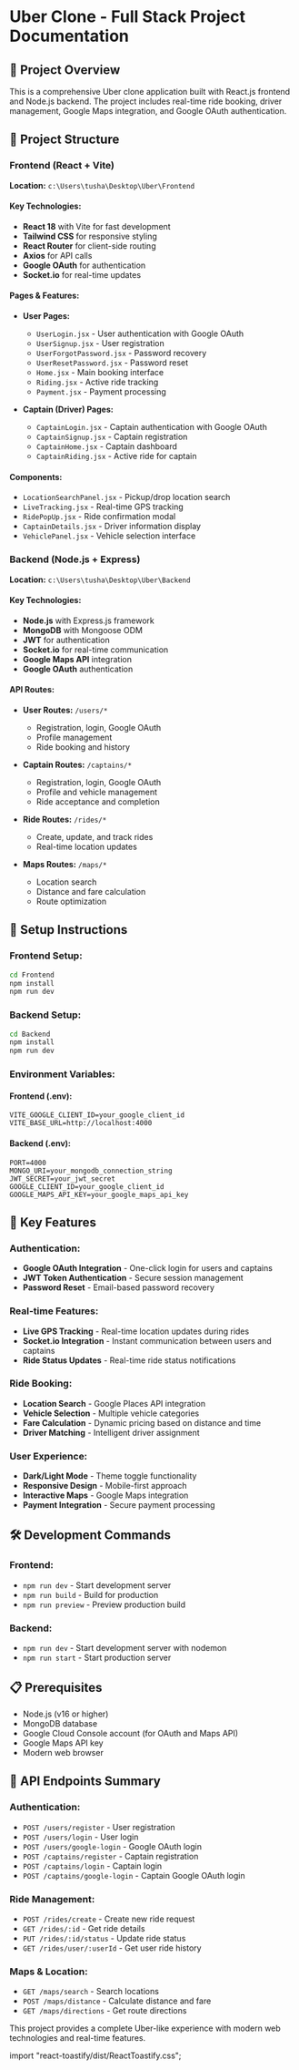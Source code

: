 


          
# Uber Clone - Full Stack Project Documentation

## 🚀 Project Overview

This is a comprehensive Uber clone application built with React.js frontend and Node.js backend. The project includes real-time ride booking, driver management, Google Maps integration, and Google OAuth authentication.

## 📁 Project Structure

### Frontend (React + Vite)
**Location:** `c:\Users\tusha\Desktop\Uber\Frontend`

#### Key Technologies:
- **React 18** with Vite for fast development
- **Tailwind CSS** for responsive styling
- **React Router** for client-side routing
- **Axios** for API calls
- **Google OAuth** for authentication
- **Socket.io** for real-time updates

#### Pages & Features:
- **User Pages:**
  - `UserLogin.jsx` - User authentication with Google OAuth
  - `UserSignup.jsx` - User registration
  - `UserForgotPassword.jsx` - Password recovery
  - `UserResetPassword.jsx` - Password reset
  - `Home.jsx` - Main booking interface
  - `Riding.jsx` - Active ride tracking
  - `Payment.jsx` - Payment processing

- **Captain (Driver) Pages:**
  - `CaptainLogin.jsx` - Captain authentication with Google OAuth
  - `CaptainSignup.jsx` - Captain registration
  - `CaptainHome.jsx` - Captain dashboard
  - `CaptainRiding.jsx` - Active ride for captain

#### Components:
- `LocationSearchPanel.jsx` - Pickup/drop location search
- `LiveTracking.jsx` - Real-time GPS tracking
- `RidePopUp.jsx` - Ride confirmation modal
- `CaptainDetails.jsx` - Driver information display
- `VehiclePanel.jsx` - Vehicle selection interface

### Backend (Node.js + Express)
**Location:** `c:\Users\tusha\Desktop\Uber\Backend`

#### Key Technologies:
- **Node.js** with Express.js framework
- **MongoDB** with Mongoose ODM
- **JWT** for authentication
- **Socket.io** for real-time communication
- **Google Maps API** integration
- **Google OAuth** authentication

#### API Routes:
- **User Routes:** `/users/*`
  - Registration, login, Google OAuth
  - Profile management
  - Ride booking and history

- **Captain Routes:** `/captains/*`
  - Registration, login, Google OAuth
  - Profile and vehicle management
  - Ride acceptance and completion

- **Ride Routes:** `/rides/*`
  - Create, update, and track rides
  - Real-time location updates

- **Maps Routes:** `/maps/*`
  - Location search
  - Distance and fare calculation
  - Route optimization

## 🔧 Setup Instructions

### Frontend Setup:
```bash
cd Frontend
npm install
npm run dev
```

### Backend Setup:
```bash
cd Backend
npm install
npm run dev
```

### Environment Variables:

#### Frontend (.env):
```
VITE_GOOGLE_CLIENT_ID=your_google_client_id
VITE_BASE_URL=http://localhost:4000
```

#### Backend (.env):
```
PORT=4000
MONGO_URI=your_mongodb_connection_string
JWT_SECRET=your_jwt_secret
GOOGLE_CLIENT_ID=your_google_client_id
GOOGLE_MAPS_API_KEY=your_google_maps_api_key
```

## 🌟 Key Features

### Authentication:
- **Google OAuth Integration** - One-click login for users and captains
- **JWT Token Authentication** - Secure session management
- **Password Reset** - Email-based password recovery

### Real-time Features:
- **Live GPS Tracking** - Real-time location updates during rides
- **Socket.io Integration** - Instant communication between users and captains
- **Ride Status Updates** - Real-time ride status notifications

### Ride Booking:
- **Location Search** - Google Places API integration
- **Vehicle Selection** - Multiple vehicle categories
- **Fare Calculation** - Dynamic pricing based on distance and time
- **Driver Matching** - Intelligent driver assignment

### User Experience:
- **Dark/Light Mode** - Theme toggle functionality
- **Responsive Design** - Mobile-first approach
- **Interactive Maps** - Google Maps integration
- **Payment Integration** - Secure payment processing

## 🛠️ Development Commands

### Frontend:
- `npm run dev` - Start development server
- `npm run build` - Build for production
- `npm run preview` - Preview production build

### Backend:
- `npm run dev` - Start development server with nodemon
- `npm run start` - Start production server

## 📋 Prerequisites

- Node.js (v16 or higher)
- MongoDB database
- Google Cloud Console account (for OAuth and Maps API)
- Google Maps API key
- Modern web browser

## 🔗 API Endpoints Summary

### Authentication:
- `POST /users/register` - User registration
- `POST /users/login` - User login
- `POST /users/google-login` - Google OAuth login
- `POST /captains/register` - Captain registration
- `POST /captains/login` - Captain login
- `POST /captains/google-login` - Captain Google OAuth login

### Ride Management:
- `POST /rides/create` - Create new ride request
- `GET /rides/:id` - Get ride details
- `PUT /rides/:id/status` - Update ride status
- `GET /rides/user/:userId` - Get user ride history

### Maps & Location:
- `GET /maps/search` - Search locations
- `POST /maps/distance` - Calculate distance and fare
- `GET /maps/directions` - Get route directions

This project provides a complete Uber-like experience with modern web technologies and real-time features.
        




<!-- 
          const googleLoginHandler = async (credentialResponse) => {
    try {
      setIsLoading(true);
      const response = await axios.post(
        `${import.meta.env.VITE_BASE_URL}/users/google-login`,
        { token: credentialResponse.credential }
      );

      if (response.status === 200) {
        const { user, token } = response.data;
        setUser(user);
        localStorage.setItem("token", token);
        
        toast.success("Welcome back!", {
          style: {
            backgroundColor: isDarkMode ? "#1f2937" : "#ffffff",
            color: isDarkMode ? "#ffffff" : "#000000",
          }
        });
        
        setTimeout(() => navigate("/home"), 1000);
      }
    } catch (error) {
      const message = error.response?.data?.message || "Google login failed";
      setError(message);
      toast.error(message);
    } finally {
      setIsLoading(false);
    }
  };

  const googleLoginError = () => {
    toast.error("Google login failed. Please try again.");
  }; -->


import "react-toastify/dist/ReactToastify.css";



  <!-- <div className="mt-6">
          <div className="relative">
            <div className="absolute inset-0 flex items-center">
              <div className={`w-full border-t ${
                isDarkMode ? 'border-gray-600' : 'border-gray-300'
              }`}></div>
            </div>
            <div className="relative flex justify-center text-sm">
              <span className={`px-2 ${
                isDarkMode ? 'bg-gray-800 text-gray-400' : 'bg-white text-gray-500'
              }`}>
                Or continue with
              </span>
            </div>
          </div>

          <div className="mt-6 flex justify-center">
            <GoogleLogin
              onSuccess={googleLoginHandler}
              onError={googleLoginError}
              useOneTap
              theme={isDarkMode ? "filled_black" : "outline"}
              size="large"
              text="signin_with"
              shape="pill"
            />
          </div>
        </div> -->
